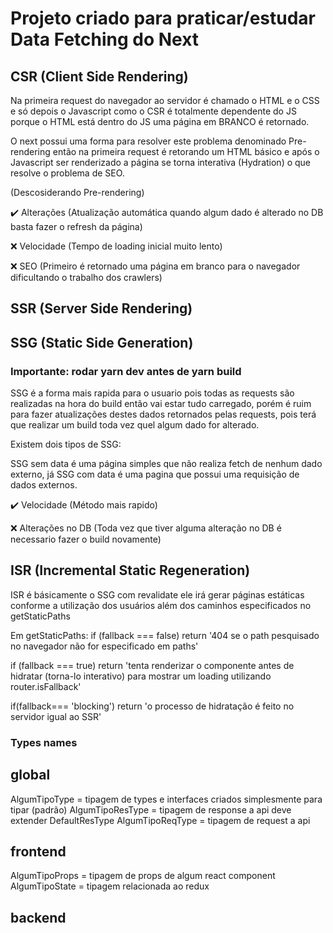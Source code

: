 # Projeto criado para praticar/estudar Data Fetching do Next

## CSR (Client Side Rendering)

Na primeira request do navegador ao servidor é chamado o HTML e o CSS e só depois o Javascript como o CSR é totalmente dependente do JS porque o HTML está dentro do JS uma página em BRANCO é retornado.

O next possui uma forma para resolver este problema denominado Pre-rendering então na primeira request é retorando um HTML básico e após o Javascript ser renderizado a página se torna interativa (Hydration) o que resolve o problema de SEO.

(Descosiderando Pre-rendering)

✔️ Alterações (Atualização automática quando algum dado é alterado no DB basta fazer o refresh da página)

❌ Velocidade (Tempo de loading inicial muito lento)

❌ SEO (Primeiro é retornado uma página em branco para o navegador dificultando o trabalho dos crawlers)

## SSR (Server Side Rendering)

## SSG (Static Side Generation)

### Importante: rodar yarn dev antes de yarn build

SSG é a forma mais rapida para o usuario pois todas as requests são realizadas na hora do build então vai estar tudo carregado, porém é ruim para fazer atualizações destes dados retornados pelas requests, pois terá que realizar um build toda vez quel algum dado for alterado.

Existem dois tipos de SSG:

SSG sem data é uma página simples que não realiza fetch de nenhum dado externo, já SSG com data é uma pagina que possui uma requisição de dados externos.

✔️ Velocidade (Método mais rapido)

❌ Alterações no DB (Toda vez que tiver alguma alteração no DB é necessario fazer o build novamente)

## ISR (Incremental Static Regeneration)

ISR é básicamente o SSG com revalidate ele irá gerar páginas estáticas conforme a utilização dos usuários além dos caminhos especificados no getStaticPaths

Em getStaticPaths:
if (fallback === false) return '404 se o path pesquisado no navegador não for especificado em paths'

if (fallback === true) return 'tenta renderizar o componente antes de hidratar (torna-lo interativo) para mostrar um loading utilizando router.isFallback'

if(fallback=== 'blocking') return 'o processo de hidratação é feito no servidor igual ao SSR'

### Types names

## global

AlgumTipoType = tipagem de types e interfaces criados simplesmente para tipar (padrão)
AlgumTipoResType = tipagem de response a api deve extender DefaultResType
AlgumTipoReqType = tipagem de request a api

## frontend

AlgumTipoProps = tipagem de props de algum react component
AlgumTipoState = tipagem relacionada ao redux

## backend
